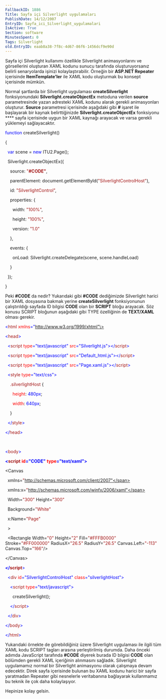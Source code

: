 ```yaml
---
FallbackID: 1886
Title: Sayfa içi Silverlight uygulamaları
PublishDate: 14/12/2007
EntryID: Sayfa_ici_Silverlight_uygulamalari
IsActive: True
Section: software
MinutesSpent: 0
Tags: Silverlight
old.EntryID: eaab8a38-7f8c-4d67-86f6-1456dcf9e90d
---
```

Sayfa içi Silverlight kullanımı özellikle Silverlight animasyonlarını ve
görsellerini oluşturan XAML kodunu sunucu tarafında oluşturuyorsanız
belirli senaryolarda işinizi kolaylaştırabilir. Örneğin bir **ASP.NET
Repeater** içerisinde **ItemTemplate'ler** ile XAML kodu oluşturmak bu
konsept içerisinde mümkün.

Normal şartlarda bir Silverlight uygulaması **createSilverlight**
fonksiyonundaki **Silverlight.createObjectEx** metoduna verilen
**source** parametresinde yazan adresteki XAML kodunu alarak gerekli
animasyonları oluşturur. **Source** parametresi içerisinde aşağıdaki
gibi **\#** işaret ile başlayarak bir kaynak belirttiğinizde
**Silverlight.createObjectEx** fonksiyonu **** sayfa içerisinde uygun
bir XAML kaynağı arayacak ve varsa gerekli yüklemeyi sağlayacaktır.

<span style="color: blue;">function</span> createSilverlight()

{

  <span style="color: blue;">var</span> scene = <span
style="color: blue;">new</span> ITU2.Page();

  Silverlight.createObjectEx({

    source: <span style="color: #a31515;">"**\#CODE"**</span>,

    parentElement: document.getElementById(<span
style="color: #a31515;">"SilverlightControlHost"</span>),

    id: <span style="color: #a31515;">"SilverlightControl"</span>,

    properties: {

      width: <span style="color: #a31515;">"100%"</span>,

      height: <span style="color: #a31515;">"100%"</span>,

      version: <span style="color: #a31515;">"1.0"</span>

    },

    events: {

      onLoad: Silverlight.createDelegate(scene, scene.handleLoad)

    }

  });

}

Peki **\#CODE** da nedir? Yukarıdaki gibi **\#CODE** dediğimizde
Silverlight harici bir XAML dosyasına bakmak yerine
**createSilverlight** fonksiyonunun çalıştırıldığı sayfada ID bilgisi
**CODE** olan bir **SCRIPT** bloğu arayacak. Söz konusu SCRIPT bloğunun
aşağıdaki gibi TYPE özelliğinin de **TEXT/XAML** olması gerekir.

<span style="color: blue;">\<</span><span
style="color: #a31515;">html</span> <span
style="color: red;">xmlns</span><span
style="color: blue;">="http://www.w3.org/1999/xhtml"\></span>

<span style="color: blue;">\<</span><span
style="color: #a31515;">head</span><span style="color: blue;">\></span>

  <span style="color: blue;">\<</span><span
style="color: #a31515;">script</span> <span
style="color: red;">type</span><span
style="color: blue;">="text/javascript"</span> <span
style="color: red;">src</span><span
style="color: blue;">="Silverlight.js"\>\</</span><span
style="color: #a31515;">script</span><span
style="color: blue;">\></span>

  <span style="color: blue;">\<</span><span
style="color: #a31515;">script</span> <span
style="color: red;">type</span><span
style="color: blue;">="text/javascript"</span> <span
style="color: red;">src</span><span
style="color: blue;">="Default\_html.js"\>\</</span><span
style="color: #a31515;">script</span><span
style="color: blue;">\></span>

  <span style="color: blue;">\<</span><span
style="color: #a31515;">script</span> <span
style="color: red;">type</span><span
style="color: blue;">="text/javascript"</span> <span
style="color: red;">src</span><span
style="color: blue;">="Page.xaml.js"\>\</</span><span
style="color: #a31515;">script</span><span
style="color: blue;">\></span>

  <span style="color: blue;">\<</span><span
style="color: #a31515;">style</span> <span
style="color: red;">type</span><span
style="color: blue;">="text/css"\></span>

    <span style="color: #a31515;">.silverlightHost</span> {

      <span style="color: red;">height</span>: <span
style="color: blue;">480px</span>;

      <span style="color: red;">width</span>: <span
style="color: blue;">640px</span>;

    }

  <span style="color: blue;">\</</span><span
style="color: #a31515;">style</span><span style="color: blue;">\></span>

<span style="color: blue;">\</</span><span
style="color: #a31515;">head</span><span style="color: blue;">\></span>

 

<span style="color: blue;">\<</span><span
style="color: #a31515;">body</span><span style="color: blue;">\></span>

<span style="color: blue;">**\<**</span><span
style="color: #a31515;">**script**</span> <span style="color: red;">
**id**</span><span style="color: blue;">**="CODE"**</span> <span
style="color: red;"> **type**</span><span
style="color: blue;">**="text/xaml"\>**</span>

\<Canvas

  xmlns=<span
style="color: #a31515;">"http://schemas.microsoft.com/client/2007"</span>

  xmlns:x=<span
style="color: #a31515;">"http://schemas.microsoft.com/winfx/2006/xaml"</span>

  Width=<span style="color: #a31515;">"300"</span> Height=<span
style="color: #a31515;">"300"</span>

  Background=<span style="color: #a31515;">"White"</span>

  x:Name=<span style="color: #a31515;">"Page"</span>

  \> 

  \<Rectangle Width=<span style="color: #a31515;">"0"</span>
Height=<span style="color: #a31515;">"2"</span> Fill=<span
style="color: #a31515;">"\#FFFB0000"</span> Stroke=<span
style="color: #a31515;">"\#FF000000"</span> RadiusX=<span
style="color: #a31515;">"26.5"</span> RadiusY=<span
style="color: #a31515;">"26.5"</span> Canvas.Left=<span
style="color: #a31515;">"-113"</span> Canvas.Top=<span
style="color: #a31515;">"166"</span>/\>

\</Canvas\>

<span style="color: blue;">**\</**</span><span
style="color: #a31515;">**script**</span><span
style="color: blue;">\></span>

  <span style="color: blue;">\<</span><span
style="color: #a31515;">div</span> <span
style="color: red;">id</span><span
style="color: blue;">="SilverlightControlHost"</span> <span
style="color: red;">class</span><span
style="color: blue;">="silverlightHost"\></span>

    <span style="color: blue;">\<</span><span
style="color: #a31515;">script</span> <span
style="color: red;">type</span><span
style="color: blue;">="text/javascript"\></span>

      createSilverlight();

    <span style="color: blue;">\</</span><span
style="color: #a31515;">script</span><span
style="color: blue;">\></span>

  <span style="color: blue;">\</</span><span
style="color: #a31515;">div</span><span style="color: blue;">\></span>

<span style="color: blue;">\</</span><span
style="color: #a31515;">body</span><span style="color: blue;">\></span>

<span style="color: blue;">\</</span><span
style="color: #a31515;">html</span><span style="color: blue;">\></span>

Yukarıdaki örnekte de görebildiğiniz üzere Silverlight uygulaması ile
ilgili tüm XAML kodu SCRIPT tagları arasına yerleştirilmiş durumda. Daha
önceki adımda JavaScript tarafında **\#CODE** diyerek burada ID bilgisi
**CODE** olan bölümden gerekli XAML içeriğinin alınmasını sağladık.
Silverlight uygulamamız normal bir Silverlight animasyonu olarak
çalışmaya devam edecektir. Direk sayfa içerisinde bulunan bu XAML kodunu
harici bir sayfa yaratmadan Repeater gibi nesnelerle veritabanına
bağlayarak kullanmamız bu teknik ile çok daha kolaylaşıyor.

Hepinize kolay gelsin.


